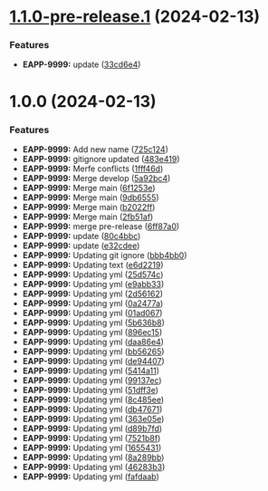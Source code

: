 # [1.1.0-pre-release.1](https://github.com/pvega95/starlight-test/compare/v1.0.0...v1.1.0-pre-release.1) (2024-02-13)


### Features

* **EAPP-9999:** update ([33cd6e4](https://github.com/pvega95/starlight-test/commit/33cd6e43cb684a1ac7d463f02c0342ae2d886dde))

# 1.0.0 (2024-02-13)


### Features

* **EAPP-9999:** Add new name ([725c124](https://github.com/pvega95/starlight-test/commit/725c1243b153960c3dedadf9c9938946e42f3e8f))
* **EAPP-9999:** gitignore updated ([483e419](https://github.com/pvega95/starlight-test/commit/483e419a7d71a26d591dc8e1d90bf1e005c4cf03))
* **EAPP-9999:** Merfe conflicts ([1fff46d](https://github.com/pvega95/starlight-test/commit/1fff46dd90ec2daf4d1845569e36999ace0e3d5f))
* **EAPP-9999:** Merge develop ([5a92bc4](https://github.com/pvega95/starlight-test/commit/5a92bc48b97d57b6d03ce6d8e4fde88c893cb934))
* **EAPP-9999:** Merge main ([6f1253e](https://github.com/pvega95/starlight-test/commit/6f1253e75749d28c2c305626225d05ea3a013184))
* **EAPP-9999:** Merge main ([9db6555](https://github.com/pvega95/starlight-test/commit/9db65552902f62e992b08b5adaa8b738139f9e87))
* **EAPP-9999:** Merge main ([b2022ff](https://github.com/pvega95/starlight-test/commit/b2022ff2365c82b0304fa3b0c54a55da50b5519b))
* **EAPP-9999:** Merge main ([2fb51af](https://github.com/pvega95/starlight-test/commit/2fb51afb2b7951a6d9082ad52ce95489b101db43))
* **EAPP-9999:** merge pre-release ([6ff87a0](https://github.com/pvega95/starlight-test/commit/6ff87a0f603258f9df07937cda6d02b5adeaecef))
* **EAPP-9999:** update ([80c4bbc](https://github.com/pvega95/starlight-test/commit/80c4bbcd07976d4cfff6f16906d803d539349d09))
* **EAPP-9999:** update ([e32cdee](https://github.com/pvega95/starlight-test/commit/e32cdee001c12656cae8d29a8e05c9ed58651c58))
* **EAPP-9999:** Updating git ignore ([bbb4bb0](https://github.com/pvega95/starlight-test/commit/bbb4bb0b841478b769480d71f352411d9e1d2274))
* **EAPP-9999:** Updating text ([e6d2219](https://github.com/pvega95/starlight-test/commit/e6d2219ea94166d7e435467f5e2906f3c3eb2437))
* **EAPP-9999:** Updating yml ([25d574c](https://github.com/pvega95/starlight-test/commit/25d574ca8f03126340978e9298fb0df45e5f0fa3))
* **EAPP-9999:** Updating yml ([e9abb33](https://github.com/pvega95/starlight-test/commit/e9abb337a1687f43b71cad938f0d10d213406b4f))
* **EAPP-9999:** Updating yml ([2d56162](https://github.com/pvega95/starlight-test/commit/2d56162d23ff52b92275cedc9307aae2be1ad493))
* **EAPP-9999:** Updating yml ([0a2477a](https://github.com/pvega95/starlight-test/commit/0a2477ab06b01ef74a4b2acca2b235622252ac84))
* **EAPP-9999:** Updating yml ([01ad067](https://github.com/pvega95/starlight-test/commit/01ad06740f21f40396f7a95ea78c371bd72b8d0b))
* **EAPP-9999:** Updating yml ([5b636b8](https://github.com/pvega95/starlight-test/commit/5b636b83ab1e9b9f5eca3f3551b825571ba06cf2))
* **EAPP-9999:** Updating yml ([896ec15](https://github.com/pvega95/starlight-test/commit/896ec155175ae8773115a28c350be74dea1d601a))
* **EAPP-9999:** Updating yml ([daa86e4](https://github.com/pvega95/starlight-test/commit/daa86e45eec2a892f32f877b72a68f68ec84f494))
* **EAPP-9999:** Updating yml ([bb56265](https://github.com/pvega95/starlight-test/commit/bb562655bf444369f75e97eb3151b08b22025bb4))
* **EAPP-9999:** Updating yml ([de94407](https://github.com/pvega95/starlight-test/commit/de9440788b7fe260114b00a17237bfad4cb3c838))
* **EAPP-9999:** Updating yml ([5414a11](https://github.com/pvega95/starlight-test/commit/5414a116579d5e0ee7e01250abb8a16dc8820335))
* **EAPP-9999:** Updating yml ([99137ec](https://github.com/pvega95/starlight-test/commit/99137ec32132aac28fb0972dc08e15cbfed5d482))
* **EAPP-9999:** Updating yml ([51dff3e](https://github.com/pvega95/starlight-test/commit/51dff3ef1fceaee162d71800496072a801cb4853))
* **EAPP-9999:** Updating yml ([8c485ee](https://github.com/pvega95/starlight-test/commit/8c485eea3fa590b4da98b3ff0f434cb90e985576))
* **EAPP-9999:** Updating yml ([db47671](https://github.com/pvega95/starlight-test/commit/db476717ae38c40ee15f3e60477bca80e2f9f2f7))
* **EAPP-9999:** Updating yml ([363e05e](https://github.com/pvega95/starlight-test/commit/363e05e19fe3b4389fc2184f41e5a7b4b0173661))
* **EAPP-9999:** Updating yml ([d89b7fd](https://github.com/pvega95/starlight-test/commit/d89b7fd649ea0abfbd06512cff894f08e8b10a0b))
* **EAPP-9999:** Updating yml ([7521b8f](https://github.com/pvega95/starlight-test/commit/7521b8f3ddfba4d695034d0db66b6150b59b5620))
* **EAPP-9999:** Updating yml ([1655431](https://github.com/pvega95/starlight-test/commit/1655431fe4cce0c01a25ff7894c77281ca0150e7))
* **EAPP-9999:** Updating yml ([8a289bb](https://github.com/pvega95/starlight-test/commit/8a289bbb1e6eeb3b66714550998a1902d36cc1b0))
* **EAPP-9999:** Updating yml ([46283b3](https://github.com/pvega95/starlight-test/commit/46283b38c70bb8f3e962d2ec62411792529ae834))
* **EAPP-9999:** Updating yml ([fafdaab](https://github.com/pvega95/starlight-test/commit/fafdaabf4f398915372aae9686065a7bfd014735))
